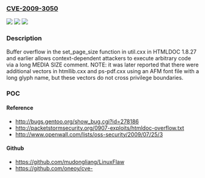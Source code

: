 ### [CVE-2009-3050](https://cve.mitre.org/cgi-bin/cvename.cgi?name=CVE-2009-3050)
![](https://img.shields.io/static/v1?label=Product&message=n%2Fa&color=blue)
![](https://img.shields.io/static/v1?label=Version&message=n%2Fa&color=blue)
![](https://img.shields.io/static/v1?label=Vulnerability&message=n%2Fa&color=brighgreen)

### Description

Buffer overflow in the set_page_size function in util.cxx in HTMLDOC 1.8.27 and earlier allows context-dependent attackers to execute arbitrary code via a long MEDIA SIZE comment.  NOTE: it was later reported that there were additional vectors in htmllib.cxx and ps-pdf.cxx using an AFM font file with a long glyph name, but these vectors do not cross privilege boundaries.

### POC

#### Reference
- http://bugs.gentoo.org/show_bug.cgi?id=278186
- http://packetstormsecurity.org/0907-exploits/htmldoc-overflow.txt
- http://www.openwall.com/lists/oss-security/2009/07/25/3

#### Github
- https://github.com/mudongliang/LinuxFlaw
- https://github.com/oneoy/cve-

